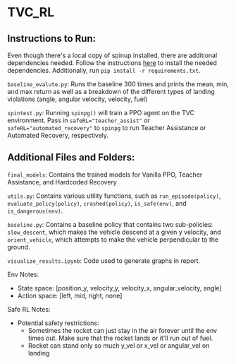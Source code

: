 # TVC_RL 
## Instructions to Run:

Even though there's a local copy of spinup installed, there are additional dependencies needed. Follow the instructions [here](https://spinningup.openai.com/en/latest/user/installation.html) to install the needed dependencies. Additionally, run `pip install -r requirements.txt`.

`baseline_evalute.py`: Runs the baseline 300 times and prints the mean, min, and max return as well as a breakdown of the different types of landing violations (angle, angular velocity, velocity, fuel)

`spintest.py`: Running `spinpg()` will train a PPO agent on the TVC environment. Pass in `safeRL="teacher_assist"` or `safeRL="automated_recovery"` to `spinpg` to run Teacher Assistance or Automated Recovery, respectively.

## Additional Files and Folders:

`final_models`: Contains the trained models for Vanilla PPO, Teacher Assistance, and Hardcoded Recovery

`utils.py`: Contains various utility functions, such as `run_episode(policy)`, `evaluate_policy(policy)`, `crashed(policy)`, `is_safe(env)`, and `is_dangerous(env)`. 


`baseline.py`: Contains a baseline policy that contains two sub-policies: `slow_descent`, which makes the vehicle descend at a given y velocity, and `orient_vehicle`, which attempts to make the vehicle perpendicular to the ground.

`visualize_results.ipynb`: Code used to generate graphs in report.

Env Notes:
 - State space: [position_y, velocity_y, velocity_x, angular_velocity, angle]
 - Action space: [left, mid, right, none]

Safe RL Notes:
 - Potential safety restrictions:
    - Sometimes the rocket can just stay in the air forever until the env times out. Make sure that the rocket lands or it'll run out of fuel.
    - Rocket can stand only so much y_vel or x_vel or angular_vel on landing